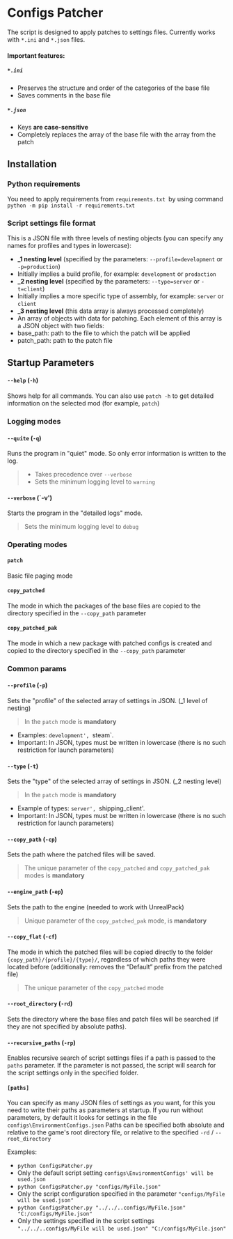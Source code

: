 # Configs Patcher

The script is designed to apply patches to settings files.
Currently works with `*.ini` and `*.json` files.
#### Important features:
##### `*.ini`
* Preserves the structure and order of the categories of the base file
* Saves comments in the base file
##### `*.json`
* Keys **are case-sensitive**
* Completely replaces the array of the base file with the array from the patch

## Installation

### Python requirements

You need to apply requirements from `requirements.txt `by using command `python -m pip install -r requirements.txt `

### Script settings file format

This is a JSON file with three levels of nesting objects (you can specify any names for profiles and types in lowercase):

* **_1 nesting level** (specified by the parameters: `--profile=development` or `-p=production`)
* Initially implies a build profile, for example: `development` or `prodaction`
* **_2 nesting level** (specified by the parameters: `--type=server` or `-t=client`)
* Initially implies a more specific type of assembly, for example: `server` or `client`
* **_3 nesting level** (this data array is always processed completely)
* An array of objects with data for patching. Each element of this array is a JSON object with two fields:
* base_path: path to the file to which the patch will be applied
* patch_path: path to the patch file

## Startup Parameters

#### `--help` (`-h`)
Shows help for all commands. You can also use `patch -h` to get detailed information on the selected mod (for example, `patch`)

### Logging modes

#### `--quite` (`-q`)
Runs the program in "quiet" mode. So only error information is written to the log.
> * Takes precedence over `--verbose`
> * Sets the minimum logging level to `warning`

#### `--verbose` (`-v')
Starts the program in the "detailed logs" mode.
>Sets the minimum logging level to `debug`

### Operating modes

#### `patch`
Basic file paging mode

#### `copy_patched`
The mode in which the packages of the base files are copied to the directory specified in the `--copy_path` parameter

#### `copy_patched_pak`
The mode in which a new package with patched configs is created and copied to the directory specified in the `--copy_path` parameter

### Common params

#### `--profile` (`-p`)
Sets the "profile" of the selected array of settings in JSON. (_1 level of nesting)
> In the `patch` mode is **mandatory**
* Examples: `development', `steam`.
* Important: In JSON, types must be written in lowercase (there is no such restriction for launch parameters)

#### `--type` (`-t`)
Sets the "type" of the selected array of settings in JSON. (_2 nesting level)
> In the `patch` mode is **mandatory**
* Example of types: `server', `shipping_client'.
* Important: In JSON, types must be written in lowercase (there is no such restriction for launch parameters)

#### `--copy_path` (`-cp`)
Sets the path where the patched files will be saved.
> The unique parameter of the `copy_patched` and `copy_patched_pak` modes is **mandatory**
>
#### `--engine_path` (`-ep`)
Sets the path to the engine (needed to work with UnrealPack)
> Unique parameter of the `copy_patched_pak` mode, is **mandatory**

#### `--copy_flat` (`-cf`)
The mode in which the patched files will be copied directly to the folder `{copy_path}/{profile}/{type}/`, regardless of which paths they were located before (additionally: removes the “Default” prefix from the patched file)
> The unique parameter of the `copy_patched` mode

#### `--root_directory` (`-rd`)
Sets the directory where the base files and patch files will be searched (if they are not specified by absolute paths).

#### `--recursive_paths` (`-rp`)
Enables recursive search of script settings files if a path is passed to the `paths` parameter.
If the parameter is not passed, the script will search for the script settings only in the specified folder.

#### `[paths]`

You can specify as many JSON files of settings as you want, for this you need to write their paths as parameters at startup.
If you run without parameters, by default it looks for settings in the file `configs\EnvironmentConfigs.json`
Paths can be specified both absolute and relative to the game's root directory file, or relative to the specified `-rd` / `--root_directory`

Examples:
* `python ConfigsPatcher.py`
* Only the default script setting `configs\EnvironmentConfigs' will be used.json`
* `python ConfigsPatcher.py "configs/MyFile.json"`
* Only the script configuration specified in the parameter `"configs/MyFile will be used.json"`
* `python ConfigsPatcher.py "../../..configs/MyFile.json" "C:/configs/MyFile.json"`
* Only the settings specified in the script settings `"../../..configs/MyFile will be used.json" "C:/configs/MyFile.json"`